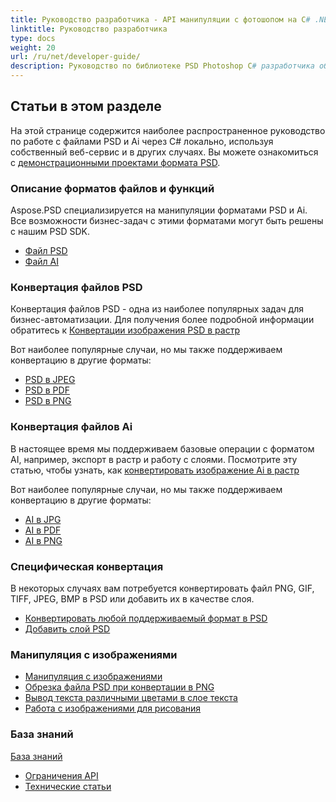 ```yaml
---
title: Руководство разработчика - API манипуляции с фотошопом на C# .NET
linktitle: Руководство разработчика
type: docs
weight: 20
url: /ru/net/developer-guide/
description: Руководство по библиотеке PSD Photoshop C# разработчика объясняет, как использовать C# для работы с файлами PSD и Ai локально, через ваш собственный веб-сервис или в других случаях.
---
```


## **Статьи в этом разделе**
На этой странице содержится наиболее распространенное руководство по работе с файлами PSD и Ai через C# локально, используя собственный веб-сервис и в других случаях. Вы можете ознакомиться с [демонстрационными проектами формата PSD](/psd/ru/net/showcases/).

### **Описание форматов файлов и функций**
Aspose.PSD специализируется на манипуляции форматами PSD и Ai. Все возможности бизнес-задач с этими форматами могут быть решены с нашим PSD SDK.

- [Файл PSD](/psd/ru/net/psd-file/)
- [Файл AI](/psd/ru/net/ai-adobe-illustrator-format/)

### **Конвертация файлов PSD**
Конвертация файлов PSD - одна из наиболее популярных задач для бизнес-автоматизации. Для получения более подробной информации обратитесь к [Конвертации изображения PSD в растр](/psd/ru/net/converting-psd-image-to-raster-format/)

Вот наиболее популярные случаи, но мы также поддерживаем конвертацию в другие форматы:

- [PSD в JPEG](/psd/ru/net/psd-to-jpg/) 
- [PSD в PDF](/psd/ru/net/psd-to-pdf/) 
- [PSD в PNG](/psd/ru/net/psd-to-png/) 

### **Конвертация файлов Ai**
В настоящее время мы поддерживаем базовые операции с форматом AI, например, экспорт в растр и работу с слоями. Посмотрите эту статью, чтобы узнать, как [конвертировать изображение Ai в растр](/psd/ru/net/converting-ai-image-to-raster-format/)

Вот наиболее популярные случаи, но мы также поддерживаем конвертацию в другие форматы:

- [AI в JPG](/psd/ru/net/ai-to-jpg/) 
- [AI в PDF](/psd/ru/net/ai-to-pdf/) 
- [AI в PNG](/psd/ru/net/ai-to-png/)

### **Специфическая конвертация**
В некоторых случаях вам потребуется конвертировать файл PNG, GIF, TIFF, JPEG, BMP в PSD или добавить их в качестве слоя.

- [Конвертировать любой поддерживаемый формат в PSD](/psd/ru/net/convert-image-to-psd-format/)
- [Добавить слой PSD](/psd/ru/net/add-layer-to-psd/)

### **Манипуляция с изображениями**
- [Манипуляция с изображениями](/psd/ru/net/manipulating-images/)
- [Обрезка файла PSD при конвертации в PNG](/psd/ru/net/cropping-psd-file-while-converting-to-png/)
- [Вывод текста различными цветами в слое текста](/psd/ru/net/working-with-drawing-images/)
- [Работа с изображениями для рисования](/psd/ru/net/working-with-drawing-images/) 

### **База знаний**
[База знаний](/psd/ru/net/knowledge-base/) 

- [Ограничения API](/psd/ru/net/api-limitations/) 
- [Технические статьи](/psd/ru/net/technical-articles/) 

